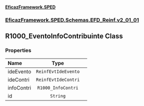 #### [EficazFramework.SPED](EficazFrameworkSPED.md 'EficazFramework SPED')
### [EficazFramework.SPED.Schemas.EFD_Reinf.v2_01_01](EficazFramework.SPED.Schemas.EFD_Reinf.v2_01_01.md 'EficazFramework.SPED.Schemas.EFD_Reinf.v2_01_01')

## R1000_EventoInfoContribuinte Class
### Properties

| Name | Type | |
| :--- | :---: | :--- |
| ideEvento | `ReinfEvtIdeEvento` |  |
| ideContri | `ReinfEvtIdeContri` |  |
| infoContri | `R1000_InfoContri` |  |
| id | `String` |  |
